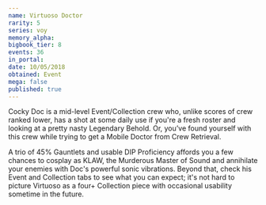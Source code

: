 ```yaml
---
name: Virtuoso Doctor
rarity: 5
series: voy
memory_alpha:
bigbook_tier: 8
events: 36
in_portal:
date: 10/05/2018
obtained: Event
mega: false
published: true
---
```


Cocky Doc is a mid-level Event/Collection crew who, unlike scores of crew ranked lower, has a shot at some daily use if you're a fresh roster and looking at a pretty nasty Legendary Behold. Or, you’ve found yourself with this crew while trying to get a Mobile Doctor from Crew Retrieval.

A trio of 45% Gauntlets and usable DIP Proficiency affords you a few chances to cosplay as KLAW, the Murderous Master of Sound and annihilate your enemies with Doc's powerful sonic vibrations. Beyond that, check his Event and Collection tabs to see what you can expect; it's not hard to picture Virtuoso as a four+ Collection piece with occasional usability sometime in the future.
